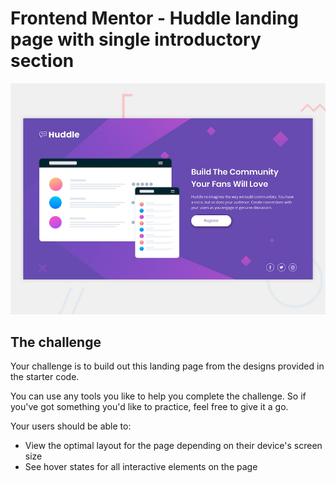 # Frontend Mentor - Huddle landing page with single introductory section

![Design preview for the Huddle landing page with single introductory section](./design/desktop-preview.jpg)

## The challenge

Your challenge is to build out this landing page from the designs provided in the starter code.

You can use any tools you like to help you complete the challenge. So if you've got something you'd like to practice, feel free to give it a go.

Your users should be able to: 

- View the optimal layout for the page depending on their device's screen size
- See hover states for all interactive elements on the page
